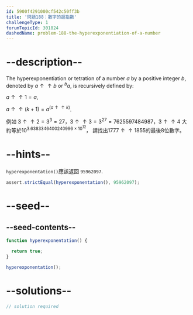 ```yaml
---
id: 5900f4291000cf542c50ff3b
title: '問題188：數字的超指數'
challengeType: 1
forumTopicId: 301824
dashedName: problem-188-the-hyperexponentiation-of-a-number
---
```


# --description--

The hyperexponentiation or tetration of a number $a$ by a positive integer $b$, denoted by $a↑↑b$ or ${}^ba$, is recursively defined by:

$a↑↑1 = a$,

$a↑↑(k+1) = a^{(a↑↑k)}$.

例如 $3↑↑2 = 3^3 = 27$，$3↑↑3 = 3^{27} = 7625597484987$，$3↑↑4$ 大約等於${10}^{3.6383346400240996 \times {10}^{12}}$， 請找出$1777↑↑1855$的最後8位數字。

# --hints--

`hyperexponentation()`應該返回 `95962097`.

```js
assert.strictEqual(hyperexponentation(), 95962097);
```

# --seed--

## --seed-contents--

```js
function hyperexponentation() {

  return true;
}

hyperexponentation();
```

# --solutions--

```js
// solution required
```
